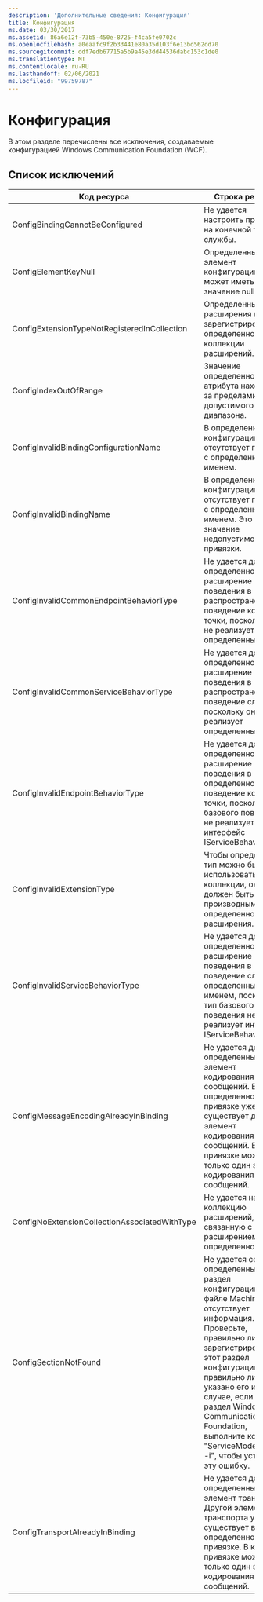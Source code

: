 ```yaml
---
description: 'Дополнительные сведения: Конфигурация'
title: Конфигурация
ms.date: 03/30/2017
ms.assetid: 86a6e12f-73b5-450e-8725-f4ca5fe0702c
ms.openlocfilehash: a0eaafc9f2b33441e80a35d103f6e13bd562dd70
ms.sourcegitcommit: ddf7edb67715a5b9a45e3dd44536dabc153c1de0
ms.translationtype: MT
ms.contentlocale: ru-RU
ms.lasthandoff: 02/06/2021
ms.locfileid: "99759787"
---
```

# <a name="configuration"></a>Конфигурация

В этом разделе перечислены все исключения, создаваемые конфигурацией Windows Communication Foundation (WCF).  
  
## <a name="exception-list"></a>Список исключений  
  
|Код ресурса|Строка ресурса|  
|-------------------|---------------------|  
|ConfigBindingCannotBeConfigured|Не удается настроить привязку на конечной точке службы.|  
|ConfigElementKeyNull|Определенный элемент конфигурации не может иметь значение null.|  
|ConfigExtensionTypeNotRegisteredInCollection|Определенный тип расширения не зарегистрирован в определенной коллекции расширений.|  
|ConfigIndexOutOfRange|Значение определенного атрибута находится за пределами допустимого диапазона.|  
|ConfigInvalidBindingConfigurationName|В определенной конфигурации отсутствует привязка с определенным именем.|  
|ConfigInvalidBindingName|В определенной конфигурации отсутствует привязка с определенным именем. Это значение недопустимо для привязки.|  
|ConfigInvalidCommonEndpointBehaviorType|Не удается добавить определенное расширение поведения в распространенное поведение конечной точки, поскольку оно не реализует определенный тип.|  
|ConfigInvalidCommonServiceBehaviorType|Не удается добавить определенное расширение поведения в распространенное поведение службы, поскольку оно не реализует определенный тип.|  
|ConfigInvalidEndpointBehaviorType|Не удается добавить определенное расширение поведения в определенное поведение конечной точки, поскольку тип базового поведения не реализует интерфейс IServiceBehavior.|  
|ConfigInvalidExtensionType|Чтобы определенный тип можно было использовать в коллекции, он должен быть производным от определенного расширения.|  
|ConfigInvalidServiceBehaviorType|Не удается добавить определенное расширение поведения в поведение службы с определенным именем, поскольку тип базового поведения не реализует интерфейс IServiceBehavior.|  
|ConfigMessageEncodingAlreadyInBinding|Не удается добавить определенный элемент кодирования сообщений. В определенной привязке уже существует другой элемент кодирования сообщений. В каждой привязке может быть только один элемент кодирования сообщений.|  
|ConfigNoExtensionCollectionAssociatedWithType|Не удается найти коллекцию расширений, связанную с расширением определенного типа.|  
|ConfigSectionNotFound|Не удается создать определенный раздел конфигурации. В файле Machine.config отсутствует информация. Проверьте, правильно ли зарегистрирован этот раздел конфигурации и правильно ли указано его имя. В случае, если это раздел Windows Communication Foundation, выполните команду "ServiceModelReg.exe -i", чтобы устранить эту ошибку.|  
|ConfigTransportAlreadyInBinding|Не удается добавить определенный элемент транспорта. Другой элемент транспорта уже существует в определенной привязке. В каждой привязке может быть только один элемент кодирования сообщений.|
